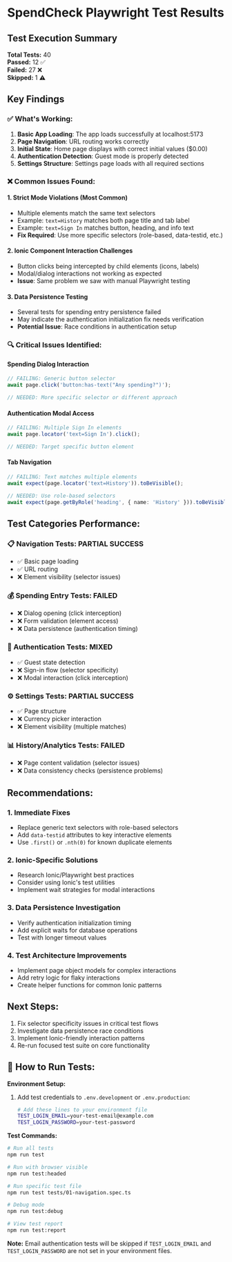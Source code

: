 # SpendCheck Playwright Test Results

## Test Execution Summary

**Total Tests:** 40  
**Passed:** 12 ✅  
**Failed:** 27 ❌  
**Skipped:** 1 ⚠️  

## Key Findings

### ✅ What's Working:
1. **Basic App Loading**: The app loads successfully at localhost:5173
2. **Page Navigation**: URL routing works correctly
3. **Initial State**: Home page displays with correct initial values ($0.00)
4. **Authentication Detection**: Guest mode is properly detected
5. **Settings Structure**: Settings page loads with all required sections

### ❌ Common Issues Found:

#### 1. **Strict Mode Violations** (Most Common)
- Multiple elements match the same text selectors
- Example: `text=History` matches both page title and tab label
- Example: `text=Sign In` matches button, heading, and info text
- **Fix Required**: Use more specific selectors (role-based, data-testid, etc.)

#### 2. **Ionic Component Interaction Challenges**
- Button clicks being intercepted by child elements (icons, labels)
- Modal/dialog interactions not working as expected
- **Issue**: Same problem we saw with manual Playwright testing

#### 3. **Data Persistence Testing**
- Several tests for spending entry persistence failed
- May indicate the authentication initialization fix needs verification
- **Potential Issue**: Race conditions in authentication setup

### 🔍 Critical Issues Identified:

#### **Spending Dialog Interaction**
```typescript
// FAILING: Generic button selector
await page.click('button:has-text("Any spending?")');

// NEEDED: More specific selector or different approach
```

#### **Authentication Modal Access**
```typescript
// FAILING: Multiple Sign In elements
await page.locator('text=Sign In').click();

// NEEDED: Target specific button element
```

#### **Tab Navigation**
```typescript
// FAILING: Text matches multiple elements
await expect(page.locator('text=History')).toBeVisible();

// NEEDED: Use role-based selectors
await expect(page.getByRole('heading', { name: 'History' })).toBeVisible();
```

## Test Categories Performance:

### 📋 Navigation Tests: **PARTIAL SUCCESS**
- ✅ Basic page loading
- ✅ URL routing 
- ❌ Element visibility (selector issues)

### 💰 Spending Entry Tests: **FAILED**
- ❌ Dialog opening (click interception)
- ❌ Form validation (element access)
- ❌ Data persistence (authentication timing)

### 🔐 Authentication Tests: **MIXED**
- ✅ Guest state detection
- ❌ Sign-in flow (selector specificity)
- ❌ Modal interaction (click interception)

### ⚙️ Settings Tests: **PARTIAL SUCCESS**  
- ✅ Page structure
- ❌ Currency picker interaction
- ❌ Element visibility (multiple matches)

### 📊 History/Analytics Tests: **FAILED**
- ❌ Page content validation (selector issues)
- ❌ Data consistency checks (persistence problems)

## Recommendations:

### 1. **Immediate Fixes**
- Replace generic text selectors with role-based selectors
- Add `data-testid` attributes to key interactive elements
- Use `.first()` or `.nth(0)` for known duplicate elements

### 2. **Ionic-Specific Solutions**
- Research Ionic/Playwright best practices
- Consider using Ionic's test utilities
- Implement wait strategies for modal interactions

### 3. **Data Persistence Investigation**
- Verify authentication initialization timing
- Add explicit waits for database operations
- Test with longer timeout values

### 4. **Test Architecture Improvements**
- Implement page object models for complex interactions
- Add retry logic for flaky interactions
- Create helper functions for common Ionic patterns

## Next Steps:
1. Fix selector specificity issues in critical test flows
2. Investigate data persistence race conditions  
3. Implement Ionic-friendly interaction patterns
4. Re-run focused test suite on core functionality

## 🚀 **How to Run Tests:**

**Environment Setup:**
1. Add test credentials to `.env.development` or `.env.production`:
   ```bash
   # Add these lines to your environment file
   TEST_LOGIN_EMAIL=your-test-email@example.com
   TEST_LOGIN_PASSWORD=your-test-password
   ```

**Test Commands:**
```bash
# Run all tests
npm run test

# Run with browser visible  
npm run test:headed

# Run specific test file
npm run test tests/01-navigation.spec.ts

# Debug mode
npm run test:debug

# View test report
npm run test:report
```

**Note:** Email authentication tests will be skipped if `TEST_LOGIN_EMAIL` and `TEST_LOGIN_PASSWORD` are not set in your environment files.
